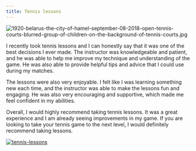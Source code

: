 ```yaml
---
title: Tennis lessons
---
```


![1920-belarus-the-city-of-hamel-september-08-2018-open-tennis-courts-blurred-group-of-children-on-the-background-of-tennis-courts.jpg](/1920-belarus-the-city-of-hamel-september-08-2018-open-tennis-courts-blurred-group-of-children-on-the-background-of-tennis-courts.jpg)

I recently took tennis lessons and I can honestly say that it was one of the best decisions I ever made. The instructor was knowledgeable and patient, and he was able to help me improve my technique and understanding of the game. He was also able to provide helpful tips and advice that I could use during my matches.

The lessons were also very enjoyable. I felt like I was learning something new each time, and the instructor was able to make the lessons fun and engaging. He was also very encouraging and supportive, which made me feel confident in my abilities.

Overall, I would highly recommend taking tennis lessons. It was a great experience and I am already seeing improvements in my game. If you are looking to take your tennis game to the next level, I would definitely recommend taking lessons.

[![tennis-lessons](<https://dabuttonfactory.com/button.png?t=CHECK+SERVICE&f=Noto+Sans-Bold&ts=26&tc=fff&hp=45&vp=20&c=11&bgt=unicolored&bgc=4bd42f>)](<https://www.bark.com/?a_aid=5d2d0e83cdc3>)